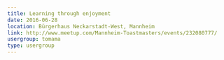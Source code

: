 ```yaml
---
title: Learning through enjoyment
date: 2016-06-28
location: Bürgerhaus Neckarstadt-West, Mannheim
link: http://www.meetup.com/Mannheim-Toastmasters/events/232080777/
usergroup: tomama
type: usergroup
---
```

